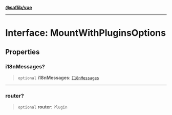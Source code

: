 [**@saflib/vue**](../../../../index.md)

***

# Interface: MountWithPluginsOptions

## Properties

### i18nMessages?

> `optional` **i18nMessages**: [`I18nMessages`](../../interfaces/I18nMessages.md)

***

### router?

> `optional` **router**: `Plugin`
